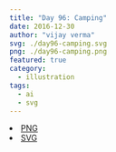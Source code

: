 ```yaml
---
title: "Day 96: Camping"
date: 2016-12-30
author: "vijay verma"
svg: ./day96-camping.svg
png: ./day96-camping.png
featured: true
category:
  - illustration
tags:
  - ai
  - svg
---
```

<li><a href="./day96-camping.png" download className="btn-png">PNG</a></li>
<li><a href="./day96-camping.svg" download className="btn-svg">SVG</a></li>
